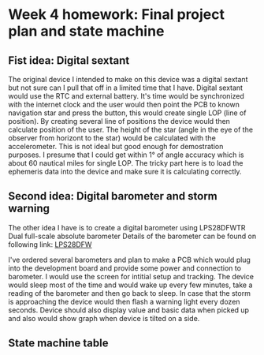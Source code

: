 # Week 4 homework: Final project plan and state machine

## Fist idea: Digital sextant

The original device I intended to make on this device was a digital sextant but not sure can I pull that off 
in a limited time that I have. Digital sextant would use the RTC and external battery. It's time would be 
synchronized with the internet clock and the user would then point the PCB to known navigation star and 
press the button, this would create single LOP (line of position). By creating several line of positions
the device would then calculate position of the user. 
The height of the star (angle in the eye of the observer from horizont to the star) would be calculated 
with the accelerometer. This is not ideal but good enough for demostration purposes. I presume that I could
get within 1° of angle accuracy which is about 60 nautical miles for single LOP. 
The tricky part here is to load the ephemeris data into the device and make sure it is calculating correctly. 

## Second idea: Digital barometer and storm warning
The other idea I have is to create a digital barometer using LPS28DFWTR Dual full-scale absolute barometer 
Details of the barometer can be found on following link:
[LPS28DFW](https://www.st.com/en/mems-and-sensors/lps28dfw.html)

I've ordered several barometers and plan to make a PCB which would plug into the development board and provide
some power and connection to barometer. I would use the screen for intitial setup and tracking. The device would
sleep most of the time and would wake up every few minutes, take a reading of the barometer and then go back to sleep.
In case that the storm is approaching the device would then flash a warning light every dozen seconds.
Device should also display value and basic data when picked up and also would show graph when device is tilted
on a side. 


## State machine table
